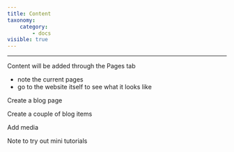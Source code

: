 ```yaml
---
title: Content
taxonomy:
    category:
        - docs
visible: true
---
```


---

Content will be added through the Pages tab
- note the current pages
- go to the website itself to see what it looks like

Create a blog page

Create a couple of blog items

Add media

Note to try out mini tutorials